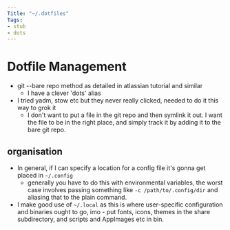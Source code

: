 ```yaml
---
Title: "~/.dotfiles"
Tags:
- stub
- dots
---
```


# Dotfile Management

- git --bare repo method as detailed in atlassian tutorial and similar
  - I have a clever 'dots' alias
- I tried yadm, stow etc but they never really clicked, needed to do it this way to grok it
  - I don't want to put a file in the git repo and then symlink it out. I want the file to be in the right place, and simply track it by adding it to the bare git repo.

## organisation

- In general, if I can specify a location for a config file it's gonna get placed in `~/.config` 
  - generally you have to do this with environmental variables, the worst case involves passing something like `-c /path/to/.config/dir` and aliasing that to the plain command.
- I make good use of `~/.local` as this is where user-specific configuration and binaries ought to go, imo - put fonts, icons, themes in the share subdirectory, and scripts and AppImages etc in bin.
